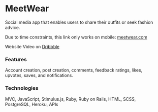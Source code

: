 # MeetWear  
Social media app that enables users to share their outfits or seek fashion advice. 
  
Due to time constraints, this link only works on mobile: [meetwear.com](https://meetwear.me/) 
  
Website Video on [Dribbble](https://dribbble.com/shots/22382110-MeetWear-Social-Media-App) 
   
### Features    
Account creation, post creation, comments, feedback ratings, likes, upvotes, saves, and notifications. 
  
### Technologies   
MVC, JavaScript, Stimulus.js, Ruby, Ruby on Rails, HTML, SCSS, PostgreSQL, Heroku, APIs  
   
